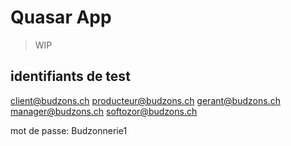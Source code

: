# Quasar App

> WIP

identifiants de test
--------------------

client@budzons.ch
producteur@budzons.ch
gerant@budzons.ch
manager@budzons.ch
softozor@budzons.ch

mot de passe: Budzonnerie1